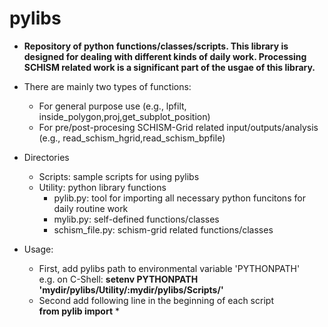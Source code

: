 # pylibs
* **Repository of python functions/classes/scripts. This library is designed for dealing with different kinds of daily work. Processing SCHISM related work is a significant part of the usgae of this library.**   

* There are mainly two types of functions:  <br>
  *  For general purpose use (e.g., lpfilt, inside_polygon,proj,get_subplot_position) <br>
  *  For pre/post-procesing SCHISM-Grid related input/outputs/analysis (e.g., read_schism_hgrid,read_schism_bpfile) <br>

* Directories  <br>
  * Scripts: sample scripts for using pylibs <br>
  * Utility: python library functions <br>
    * pylib.py: tool for importing all necessary python funcitons for daily routine work <br>
    * mylib.py: self-defined functions/classes  
    * schism_file.py: schism-grid related functions/classes

* Usage: <br>
  * First, add pylibs path to environmental variable 'PYTHONPATH'  <br> e.g. on C-Shell: **setenv PYTHONPATH 'mydir/pylibs/Utility/:mydir/pylibs/Scripts/'** <br>
  * Second add following line in the beginning of each script <br> **from pylib import** * <br>


